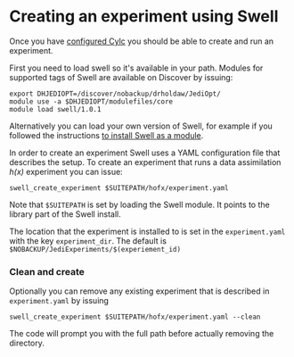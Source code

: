 # Creating an experiment using Swell

Once you have [configured Cylc](configuring_cylc) you should be able to create and run an
experiment.

First you need to load swell so it's available in your path. Modules for supported tags of Swell are
available on Discover by issuing:

```
export DHJEDIOPT=/discover/nobackup/drholdaw/JediOpt/
module use -a $DHJEDIOPT/modulefiles/core
module load swell/1.0.1
```
Alternatively you can load your own version of Swell, for example if you followed the instructions
[to install Swell as a module](installing_swell_as_a_module).

In order to create an experiment Swell uses a YAML configuration file that describes the setup. To
create an experiment that runs a data assimilation *h(x)* experiment you can issue:

```
swell_create_experiment $SUITEPATH/hofx/experiment.yaml
```

Note that `$SUITEPATH` is set by loading the Swell module. It points to the library part of the
Swell install.

The location that the experiment is installed to is set in the `experiment.yaml` with the key
`experiment_dir`. The default is `$NOBACKUP/JediExperiments/$(experiement_id)`

### Clean and create

Optionally you can remove any existing experiment that is described in `experiment.yaml` by issuing

```
swell_create_experiment $SUITEPATH/hofx/experiment.yaml --clean
```

The code will prompt you with the full path before actually removing the directory.
